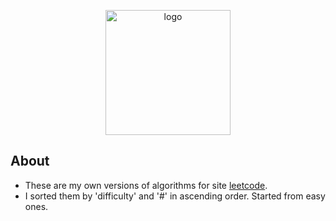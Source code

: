 <p align="center">
    <img src="https://discuss.leetcode.com/uploads/system/site-logo.png" alt="logo" width="200"/>
</p>

## About

- These are my own versions of algorithms for site [leetcode](https://leetcode.com).
- I sorted them by 'difficulty' and '#' in ascending order. Started from easy ones.
